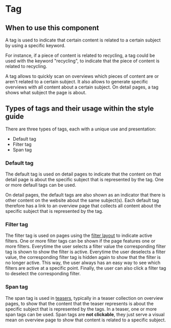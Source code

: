 # Tag

## When to use this component

A tag is used to indicate that certain content is related to a certain subject by using a specific keyword.

For instance, if a piece of content is related to recycling, a tag could be used with the keyword "recycling", to indicate that the piece of content is related to recycling.

A tag allows to quickly scan on overviews which pieces of content are or aren't related to a certain subject. It also allows to generate specific overviews with all content about a certain subject. On detail pages, a tag shows what subject the page is about.

## Types of tags and their usage within the style guide

There are three types of tags, each with a unique use and presentation:
* Default tag
* Filter tag
* Span tag

### Default tag

The default tag is used on detail pages to indicate that the content on that detail page is about the specific subject that is represented by the tag. One or more defaull tags can be used. 

On detail pages, the default tags are also shown as an indicator that there is other content on the website about the same subject(s). Each default tag therefore has a link to an overview page that collects all content about the specific subject that is represented by the tag.

### Filter tag

The filter tag is used on pages using the <a href="{{path './filter-layout.html'}}">filter layout</a> to indicate active filters. One or more filter tags can be shown if the page features one or more filters. Everytime the user selects a filter value the corresponding filter tag is shown to show the filter is active. Everytime the user deselects a filter value, the corresponding filter tag is hidden again to show that the filter is no longer active. This way, the user always has an easy way to see which filters are active at a specific point. Finally, the user can also click a filter tag to deselect the corresponding filter.

### Span tag

The span tag is used in <a href="{{path './teaser.html'}}">teasers</a>, typically in a teaser collection on overview pages, to show that the content that the teaser represents is about the specific subject that is represented by the tags. In a teaser, one or more span tags can be used. Span tags are **not clickable**, they just serve a visual mean on overview page to show that content is related to a specific subject.